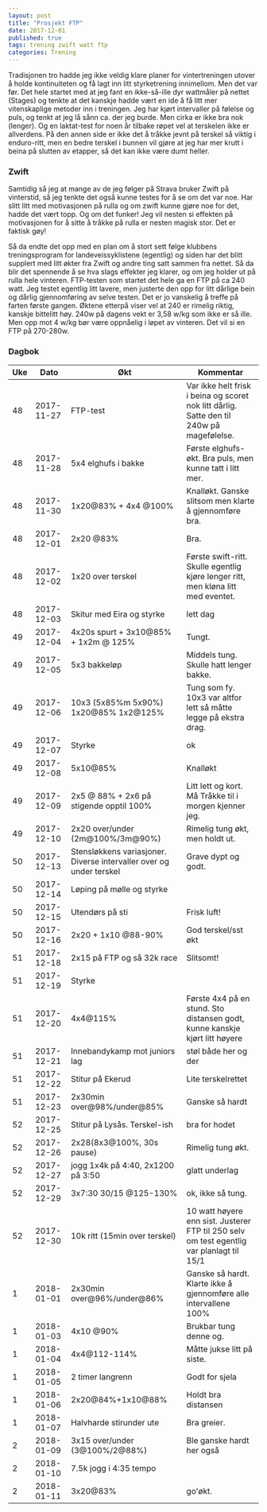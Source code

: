 ```yaml
---
layout: post
title: "Prosjekt FTP"
date: 2017-12-01
published: true
tags: trening zwift watt ftp
categories: Trening
---
```


Tradisjonen tro hadde jeg ikke veldig klare planer for vintertreningen utover å holde kontinuiteten  og få lagt inn litt styrketrening innimellom. Men det var før. Det hele startet med at jeg fant en ikke-så-ille dyr wattmåler på nettet (Stages) og tenkte at det kanskje hadde vært en ide å få litt mer vitenskaplige metoder inn i treningen. Jeg har kjørt intervaller på følelse og puls, og tenkt at jeg lå sånn ca. der jeg burde. Men cirka er ikke bra nok (lenger). Og en laktat-test for noen år tilbake røpet vel at terskelen ikke er allverdens. På den annen side er ikke det å tråkke jevnt på terskel så viktig i enduro-ritt, men en bedre terskel i bunnen vil gjøre at jeg har mer krutt i beina på slutten av etapper, så det kan ikke være dumt heller. 

### Zwift

Samtidig så jeg at mange av de jeg følger på Strava bruker Zwift på vinterstid, så jeg tenkte det også kunne testes for å se om det var noe. Har slitt litt med motivasjonen på rulla og om zwift kunne gjøre noe for det, hadde det vært topp. Og om det funker! Jeg vil nesten si effekten på motivasjonen for å sitte å tråkke på rulla er nesten magisk stor. Det er faktisk gøy!

Så da endte det opp med en plan om å stort sett følge klubbens treningsprogram for landeveissyklistene (egentlig) og siden har det blitt supplert med litt økter fra Zwift og andre ting satt sammen fra nettet. Så da blir det spennende å se hva slags effekter jeg klarer, og om jeg holder ut på rulla hele vinteren. FTP-testen som startet det hele ga en FTP på ca 240 watt. Jeg testet egentlig litt lavere, men justerte den opp for litt dårlige bein og dårlig gjennomføring av selve testen. Det er jo vanskelig å treffe på farten første gangen. Øktene etterpå viser vel at 240 er rimelig riktig, kanskje bittelitt høy. 240w på dagens vekt er 3,58 w/kg som ikke er så ille. Men opp mot 4 w/kg bør være oppnåelig i løpet av vinteren. Det vil si en FTP på 270-280w.  

### Dagbok

| Uke |       Dato | Økt                                                                 | Kommentar                                                                                 |
|-----|------------|---------------------------------------------------------------------|-------------------------------------------------------------------------------------------|
|  48 | 2017-11-27 | FTP-test                                                            | Var ikke helt frisk i beina og scoret nok litt dårlig. Satte den til 240w på magefølelse. |
|  48 | 2017-11-28 | 5x4 elghufs i bakke                                                 | Første elghufs-økt. Bra puls, men kunne tatt i litt mer.                                  |
|  48 | 2017-11-30 | 1x20@83% + 4x4 @100%                                                | Knalløkt. Ganske slitsom men klarte å gjennomføre bra.                                    |
|  48 | 2017-12-01 | 2x20 @83%                                                           | Bra.                                                                                      |
|  48 | 2017-12-02 | 1x20 over terskel                                                   | Første swift-ritt. Skulle egentlig kjøre lenger ritt, men kløna litt med eventet.         |
|  48 | 2017-12-03 | Skitur med Eira og styrke                                           | lett dag                                                                                  |
|  49 | 2017-12-04 | 4x20s spurt + 3x10@85% + 1x2m @ 125%                                | Tungt.                                                                                    |
|  49 | 2017-12-05 | 5x3 bakkeløp                                                        | Middels tung. Skulle hatt lenger bakke.                                                   |
|  49 | 2017-12-06 | 10x3 (5x85%m 5x90%) 1x20@85% 1x2@125%                               | Tung som fy. 10x3 var altfor lett så måtte legge på ekstra drag.                          |
|  49 | 2017-12-07 | Styrke                                                              | ok                                                                                        |
|  49 | 2017-12-08 | 5x10@85%                                                            | Knalløkt                                                                                  |
|  49 | 2017-12-09 | 2x5 @ 88% + 2x6 på stigende opptil 100%                             | Litt lett og kort. Må Tråkke til i morgen kjenner jeg.                                    |
|  49 | 2017-12-10 | 2x20 over/under (2m@100%/3m@90%)                                    | Rimelig tung økt, men holdt ut.                                                           |
|  50 | 2017-12-13 | Stensløkkens variasjoner. Diverse intervaller over og under terskel | Grave dypt og godt.                                                                       |
|  50 | 2017-12-14 | Løping på mølle og styrke                                           |                                                                                           |
|  50 | 2017-12-15 | Utendørs på sti                                                     | Frisk luft!                                                                               |
|  50 | 2017-12-16 | 2x20 + 1x10 @88-90%                                                 | God terskel/sst økt                                                                       |
|  51 | 2017-12-18 | 2x15 på FTP og så 32k race                                          | Slitsomt!                                                                                 |
|  51 | 2017-12-19 | Styrke                                                              |                                                                                           |
|  51 | 2017-12-20 | 4x4@115%                                                            | Første 4x4 på en stund. Sto distansen godt, kunne kanskje kjørt litt høyere               |
|  51 | 2017-12-21 | Innebandykamp mot juniors lag                                       | støl både her og der                                                                      |
|  51 | 2017-12-22 | Stitur på Ekerud                                                    | Lite terskelrettet                                                                        |
|  51 | 2017-12-23 | 2x30min over@98%/under@85%                                          | Ganske så hardt                                                                           |
|  52 | 2017-12-25 | Stitur på Lysås. Terskel-ish                                        | bra for hodet                                                                             |
|  52 | 2017-12-26 | 2x28(8x3@100%, 30s pause)                                           | Rimelig tung økt.                                                                         |
|  52 | 2017-12-27 | jogg 1x4k på 4:40, 2x1200 på 3:50                                   | glatt underlag                                                                            |
|  52 | 2017-12-29 | 3x7:30 30/15 @125-130%                                              | ok, ikke så tung.                                                                         |
|  52 | 2017-12-30 | 10k ritt (15min over terskel)                                       | 10 watt høyere enn sist. Justerer FTP til 250 selv om test egentlig var planlagt til 15/1 |
|   1 | 2018-01-01 | 2x30min over@96%/under@86%                                          | Ganske så hardt. Klarte ikke å gjennomføre alle intervallene 100%                         |
|   1 | 2018-01-03 | 4x10 @90%                                                           | Brukbar tung denne og.                                                                    |
|   1 | 2018-01-04 | 4x4@112-114%                                                        | Måtte jukse litt på siste.                                                                |
|   1 | 2018-01-05 | 2 timer langrenn                                                    | Godt for sjela                                                                            |
|   1 | 2018-01-06 | 2x20@84%+1x10@88%                                                   | Holdt bra distansen                                                                       |
|   1 | 2018-01-07 | Halvharde stirunder ute  | Bra greier. |
|   2 | 2018-01-09 | 3x15 over/under (3@100%/2@88%)  |Ble ganske hardt her også |
|   2 | 2018-01-10 | 7.5k jogg i 4:35 tempo  | |
|   2 | 2018-01-11 | 3x20@83% | go'økt. |        

